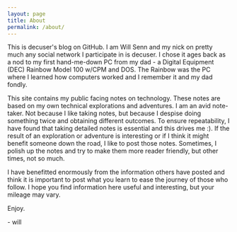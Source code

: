 ```yaml
---
layout: page
title: About
permalink: /about/
---
```


This is decuser's blog on GitHub. I am Will Senn and my nick on pretty much any social network I participate in is decuser. I chose it ages back as a nod to my first hand-me-down PC from my dad - a Digital Equipment (DEC) Rainbow Model 100 w/CPM and DOS. The Rainbow was the PC where I learned how computers worked and I remember it and my dad fondly.

This site contains my public facing notes on technology. These notes are based on my own technical explorations and adventures. I am an avid note-taker. Not because I like taking notes, but because I despise doing something twice and obtaining different outcomes. To ensure repeatability, I have found that taking detailed notes is essential and this drives me :). If the result of an exploration or adventure is interesting or if I think it might benefit someone down the road, I like to  post those notes. Sometimes, I polish up the notes and try to make them more reader friendly, but other times, not so much.

I have benefitted enormously from the information others have posted and think it is important to post what you learn to ease the journey of those who follow. I hope you find information here useful and interesting, but your mileage may vary.

Enjoy.

\- will
